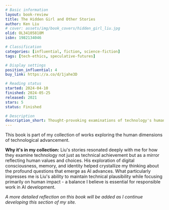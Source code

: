 ```yaml
---
# Basic information
layout: book-review
title: The Hidden Girl and Other Stories
author: Ken Liu
# cover: assets/img/book_covers/hidden_girl_liu.jpg
olid: OL34105818M
isbn: 1982134046

# Classification
categories: [influential, fiction, science-fiction]
tags: [tech-ethics, speculative-futures]

# Display settings
position_influential: 4
buy_link: https://a.co/d/1jahe3D

# Reading status
started: 2024-04-10
finished: 2024-05-25
released: 2021
stars: 5
status: Finished

# Description
description_short: Thought-provoking examinations of technology's human implications that inform my thinking about AI ethics.
---
```


This book is part of my collection of works exploring the human dimensions of technological advancement.

**Why it's in my collection:** Liu's stories resonated deeply with me for how they examine technology not just as technical achievement but as a mirror reflecting human values and choices. His exploration of digital consciousness, memory, and identity helped crystallize my thinking about the profound questions that emerge as AI advances. What particularly impresses me is Liu's ability to maintain technical plausibility while focusing primarily on human impact - a balance I believe is essential for responsible work in AI development.

_A more detailed reflection on this book will be added as I continue developing this section of my site._
